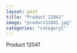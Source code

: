 ```yaml
---
layout: post
title: "Product 12041"
image: "product12041.jpg"
categories: "category1"
---
```

Product 12041
